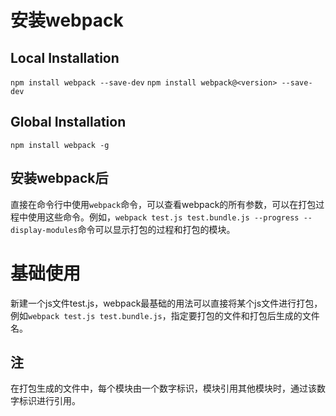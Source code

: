 
# 安装webpack
## Local Installation
`npm install webpack --save-dev`
`npm install webpack@<version> --save-dev`

## Global Installation
`npm install webpack -g`

## 安装webpack后
直接在命令行中使用`webpack`命令，可以查看webpack的所有参数，可以在打包过程中使用这些命令。例如，`webpack test.js test.bundle.js --progress --display-modules`命令可以显示打包的过程和打包的模块。

# 基础使用
新建一个js文件test.js，webpack最基础的用法可以直接将某个js文件进行打包，例如`webpack test.js test.bundle.js`，指定要打包的文件和打包后生成的文件名。

## 注
在打包生成的文件中，每个模块由一个数字标识，模块引用其他模块时，通过该数字标识进行引用。




